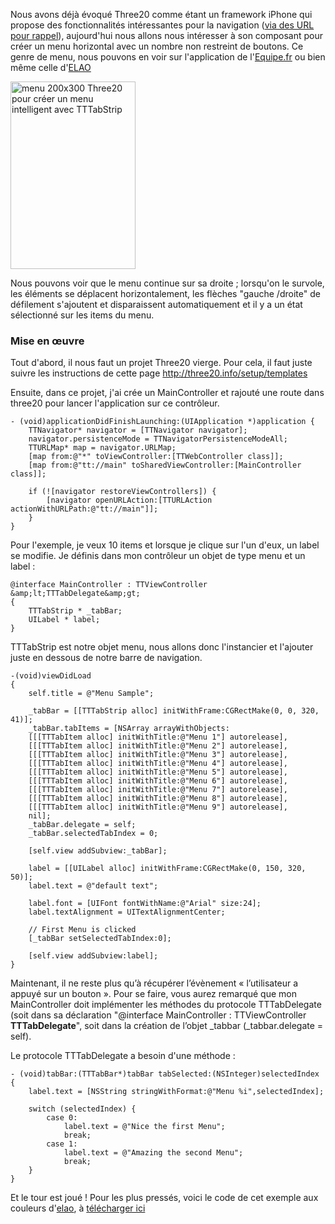 Nous avons déjà évoqué Three20 comme étant un framework iPhone qui propose des fonctionnalités intéressantes pour la navigation (<a href="/blog/frameworks-iphone.html">via des URL pour rappel</a>), aujourd'hui nous allons nous intéresser à son composant pour créer un menu horizontal avec un nombre non restreint de boutons. Ce genre de menu, nous pouvons en voir sur l'application de l'<a href="http://itunes.apple.com/fr/app/lequipe-fr/id318133983?mt=8" target="_blank">Equipe.fr</a> ou bien même celle d'<a href="http://itunes.apple.com/fr/app/elao/id375943180?mt=8" target="_blank">ELAO</a>

<img title="menu" src="/blog/medias/three20-menu-tttabstrip/menu.png" alt="menu 200x300 Three20 pour créer un menu intelligent avec TTTabStrip" width="200" height="300" />

Nous pouvons voir que le menu continue sur sa droite ; lorsqu'on le survole, les éléments se déplacent horizontalement, les flèches "gauche /droite" de défilement s'ajoutent et disparaissent automatiquement et il y a un état sélectionné sur les items du menu.

### Mise en œuvre

Tout d'abord, il nous faut un projet Three20 vierge. Pour cela, il faut juste suivre les instructions de cette page <a href="http://three20.info/setup/templates" target="_blank">http://three20.info/setup/templates</a>

Ensuite, dans ce projet, j'ai crée un MainController et rajouté une route dans three20 pour lancer l'application sur ce contrôleur.

```
- (void)applicationDidFinishLaunching:(UIApplication *)application {
    TTNavigator* navigator = [TTNavigator navigator];
    navigator.persistenceMode = TTNavigatorPersistenceModeAll;
    TTURLMap* map = navigator.URLMap;
    [map from:@"*" toViewController:[TTWebController class]];
    [map from:@"tt://main" toSharedViewController:[MainController class]];

    if (![navigator restoreViewControllers]) {
        [navigator openURLAction:[TTURLAction actionWithURLPath:@"tt://main"]];
    }
}
```

Pour l'exemple, je veux 10 items et lorsque je clique sur l'un d'eux, un label se modifie. Je définis dans mon contrôleur un objet de type menu et un label :

```
@interface MainController : TTViewController &amp;lt;TTTabDelegate&amp;gt;
{
    TTTabStrip * _tabBar;
    UILabel * label;
}
```

TTTabStrip est notre objet menu, nous allons donc l'instancier et l'ajouter juste en dessous de notre barre de navigation.

```
-(void)viewDidLoad
{
    self.title = @"Menu Sample";

    _tabBar = [[TTTabStrip alloc] initWithFrame:CGRectMake(0, 0, 320, 41)];
    _tabBar.tabItems = [NSArray arrayWithObjects:
    [[[TTTabItem alloc] initWithTitle:@"Menu 1"] autorelease],
    [[[TTTabItem alloc] initWithTitle:@"Menu 2"] autorelease],
    [[[TTTabItem alloc] initWithTitle:@"Menu 3"] autorelease],
    [[[TTTabItem alloc] initWithTitle:@"Menu 4"] autorelease],
    [[[TTTabItem alloc] initWithTitle:@"Menu 5"] autorelease],
    [[[TTTabItem alloc] initWithTitle:@"Menu 6"] autorelease],
    [[[TTTabItem alloc] initWithTitle:@"Menu 7"] autorelease],
    [[[TTTabItem alloc] initWithTitle:@"Menu 8"] autorelease],
    [[[TTTabItem alloc] initWithTitle:@"Menu 9"] autorelease],
    nil];
    _tabBar.delegate = self;
    _tabBar.selectedTabIndex = 0;

    [self.view addSubview:_tabBar];

    label = [[UILabel alloc] initWithFrame:CGRectMake(0, 150, 320, 50)];
    label.text = @"default text";

    label.font = [UIFont fontWithName:@"Arial" size:24];
    label.textAlignment = UITextAlignmentCenter;

    // First Menu is clicked
    [_tabBar setSelectedTabIndex:0];

    [self.view addSubview:label];
}
```

Maintenant, il ne reste plus qu’à récupérer l’évènement « l’utilisateur a appuyé sur un bouton ». Pour se faire, vous aurez remarqué que mon MainController doit implémenter les méthodes du protocole TTTabDelegate (soit dans sa déclaration "@interface MainController : TTViewController **TTTabDelegate**", soit dans la création de l’objet _tabbar (_tabbar.delegate = self).

Le protocole TTTabDelegate a besoin d'une méthode :

```
- (void)tabBar:(TTTabBar*)tabBar tabSelected:(NSInteger)selectedIndex
{
    label.text = [NSString stringWithFormat:@"Menu %i",selectedIndex];

    switch (selectedIndex) {
        case 0:
            label.text = @"Nice the first Menu";
            break;
        case 1:
            label.text = @"Amazing the second Menu";
            break;
    }
}
```

Et le tour est joué ! Pour les plus pressés, voici le code de cet exemple aux couleurs d'<a href="http://www.elao.com" target="_blank">elao</a>, à [télécharger ici ][2]

[2]: /blog/medias/three20-menu-tttabstrip/elMenuSample.zip